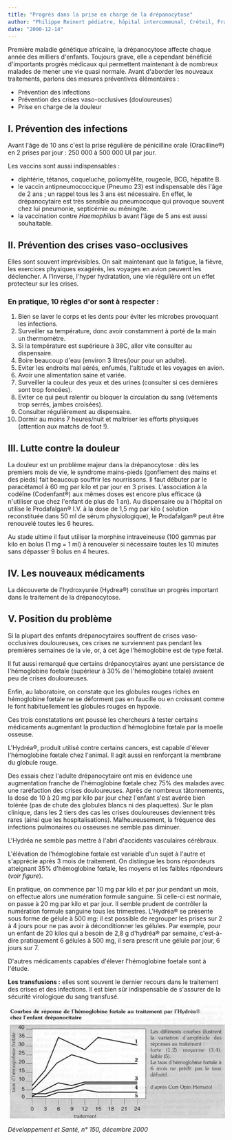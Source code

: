 ```yaml
---
title: "Progrès dans la prise en charge de la drépanocytose"
author: "Philippe Reinert pédiatre, hôpital intercommunal, Créteil, France."
date: "2000-12-14"
---
```


Première maladie génétique africaine, la drépanocytose affecte chaque année des milliers d'enfants. Toujours grave, elle a cependant bénéficié d'importants progrès médicaux qui permettent maintenant à de nombreux malades de mener une vie quasi normale.
Avant d'aborder les nouveaux traitements, parlons des mesures préventives élémentaires :

*   Prévention des infections
*   Prévention des crises vaso-occlusives (douloureuses)
*   Prise en charge de la douleur

## I. Prévention des infections

Avant l'âge de 10 ans c'est la prise régulière de pénicilline orale (Oracilline®) en 2 prises par jour : 250 000 à 500 000 Ul par jour.

Les vaccins sont aussi indispensables :

*   diphtérie, tétanos, coqueluche, poliomyélite, rougeole, BCG, hépatite B.
*   le vaccin antipneumococcique (Pneumo 23) est indispensable dès l'âge de 2 ans ; un rappel tous les 3 ans est nécessaire. En effet, le drépanocytaire est très sensible au pneumocoque qui provoque souvent chez lui pneumonie, septicémie ou méningite.
*   la vaccination contre _Haemophilus_ b avant l'âge de 5 ans est aussi souhaitable.

## II. Prévention des crises vaso-occlusives

Elles sont souvent imprévisibles. On sait maintenant que la fatigue, la fièvre, les exercices physiques exagérés, les voyages en avion peuvent les déclencher. A l'inverse, l'hyper hydratation, une vie régulière ont un effet protecteur sur les crises.

### En pratique, 10 règles d'or sont à respecter :

1.  Bien se laver le corps et les dents pour éviter les microbes provoquant les infections.
2.  Surveiller sa température, donc avoir constamment à porté de la main un thermomètre.
3.  Si la température est supérieure à 38C, aller vite consulter au dispensaire.
4.  Boire beaucoup d'eau (environ 3 litres/jour pour un adulte).
5.  Eviter les endroits mal aérés, enfumés, l'altitude et les voyages en avion.
6.  Avoir une alimentation saine et variée.
7.  Surveiller la couleur des yeux et des urines (consulter si ces dernières sont trop foncées).
8.  Eviter ce qui peut ralentir ou bloquer la circulation du sang (vêtements trop serrés, jambes croisées).
9.  Consulter régulièrement au dispensaire.
10.  Dormir au moins 7 heures/nuit et maîtriser les efforts physiques (attention aux matchs de foot !).

## III. Lutte contre la douleur

La douleur est un problème majeur dans la drépanocytose : dès les premiers mois de vie, le syndrome mains-pieds (gonflement des mains et des pieds) fait beaucoup souffrir les nourrissons. Il faut débuter par le paracétamol à 60 mg par kilo et par jour en 3 prises. L'association à la codéïne (Codenfant®) aux mêmes doses est encore plus efficace (à n'utiliser que chez l'enfant de plus de 1 an). Au dispensaire ou à l'hôpital on utilise le Prodafalgan® I.V. à la dose de 1,5 mg par kilo ( solution reconstituée dans 50 ml de sérum physiologique), le Prodafalgan® peut être renouvelé toutes les 6 heures.

Au stade ultime il faut utiliser la morphine intraveineuse (100 gammas par kilo en bolus (1 mg = 1 ml) à renouveler si nécessaire toutes les 10 minutes sans dépasser 9 bolus en 4 heures.

## IV. Les nouveaux médicaments

La découverte de l'hydroxyurée (Hydrea®) constitue un progrès important dans le traitement de la drépanocytose.

## V. Position du problème

Si la plupart des enfants drépanocytaires souffrent de crises vaso-occlusives douloureuses, ces crises ne surviennent pas pendant les premières semaines de la vie, or, à cet âge l'hémoglobine est de type fœtal.

Il fut aussi remarqué que certains drépanocytaires ayant une persistance de l'hémoglobine foetale (supérieur à 30% de l'hémoglobine totale) avaient peu de crises douloureuses.

Enfin, au laboratoire, on constate que les globules rouges riches en hémoglobine fœtale ne se déforment pas en faucille ou en croissant comme le font habituellement les globules rouges en hypoxie.

Ces trois constatations ont poussé les chercheurs à tester certains médicaments augmentant la production d'hémoglobine fœtale par la moelle osseuse.

L'Hydréa®, produit utilisé contre certains cancers, est capable d'élever l'hémoglobine fœtale chez l'animal. Il agit aussi en renforçant la membrane du globule rouge.

Des essais chez l'adulte drépanocytaire ont mis en évidence une augmentation franche de l'hémoglobine fœtale chez 75% des malades avec une raréfaction des crises douloureuses. Après de nombreux tâtonnements, la dose de 10 à 20 mg par kilo par jour chez l'enfant s'est avérée bien tolérée (pas de chute des globules blancs ni des plaquettes). Sur le plan clinique, dans les 2 tiers des cas les crises douloureuses deviennent très rares (ainsi que les hospitalisations). Malheureusement, la fréquence des infections pulmonaires ou osseuses ne semble pas diminuer.

L'Hydréa ne semble pas mettre à l'abri d'accidents vasculaires cérébraux.

L'élévation de l'hémoglobine fœtale est variable d'un sujet à l'autre et s'apprécie après 3 mois de traitement. On distingue les bons répondeurs atteignant 35% d'hémoglobine fœtale, les moyens et les faibles répondeurs (_voir figure_).

En pratique, on commence par 10 mg par kilo et par jour pendant un mois, on effectue alors une numération formule sanguine. Si celle-ci est normale, on passe à 20 mg par kilo et par jour. Il semble prudent de contrôler la numération formule sanguine tous les trimestres. L'Hydréa® se présente sous forme de gélule à 500 mg: il est possible de regrouper les prises sur 2 à 4 jours pour ne pas avoir à déconditionner les gélules. Par exemple, pour un enfant de 20 kilos qui a besoin de 2,8 g d'hydréa® par semaine, c'est-à-dire pratiquement 6 gélules à 500 mg, il sera prescrit une gélule par jour, 6 jours sur 7.

D'autres médicaments capables d'élever l'hémoglobine foetale sont à l'étude.

**Les transfusions :** elles sont souvent le dernier recours dans le traitement des crises et des infections. Il est bien sûr indispensable de s'assurer de la sécurité virologique du sang transfusé.

![](i902-1.jpg)


_Développement et Santé, n° 150, décembre 2000_